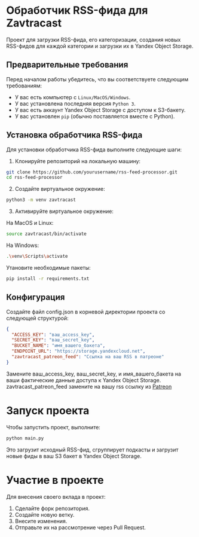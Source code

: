 # Обработчик RSS-фида для Zavtracast

Проект для загрузки RSS-фида, его категоризации, создания новых RSS-фидов для каждой категории и загрузки их в Yandex Object Storage.

## Предварительные требования

Перед началом работы убедитесь, что вы соответствуете следующим требованиям:
- У вас есть компьютер с `Linux/MacOS/Windows`.
- У вас установлена последняя версия `Python 3`.
- У вас есть аккаунт Yandex Object Storage с доступом к S3-бакету.
- У вас установлен `pip` (обычно поставляется вместе с Python).

## Установка обработчика RSS-фида

Для установки обработчика RSS-фида выполните следующие шаги:

1. Клонируйте репозиторий на локальную машину:

```bash
git clone https://github.com/yourusername/rss-feed-processor.git
cd rss-feed-processor
```

2. Cоздайте виртуальное окружение:

```bash
python3 -m venv zavtracast
```

3. Активируйте виртуальное окружение:

На MacOS и Linux:

```bash
source zavtracast/bin/activate
```
На Windows:

```bash
.\venv\Scripts\activate
```

Утановите необходимые пакеты:

```bash
pip install -r requirements.txt
```

## Конфигурация

Создайте файл config.json в корневой директории проекта со следующей структурой:
```json
{
  "ACCESS_KEY": "ваш_access_key",
  "SECRET_KEY": "ваш_secret_key",
  "BUCKET_NAME": "имя_вашего_бакета",
  "ENDPOINT_URL": "https://storage.yandexcloud.net",
  "zavtracast_patreon_feed": "Ссылка на ваш RSS в патреоне"
}
```

Замените ваш_access_key, ваш_secret_key, и имя_вашего_бакета на ваши фактические данные доступа к Yandex Object Storage.
zavtracast_patreon_feed замените на вашу rss ссылку из [Patreon](https://www.patreon.com/zavtracast/membership)

# Запуск проекта
Чтобы запустить проект, выполните:
```bash
python main.py
```
Это загрузит исходный RSS-фид, сгруппирует подкасты и загрузит новые фиды в ваш S3 бакет в Yandex Object Storage.

# Участие в проекте

Для внесения своего вклада в проект:

1. Сделайте форк репозитория.
2. Создайте новую ветку.
3. Внесите изменения.
4. Отправьте их на рассмотрение через Pull Request.